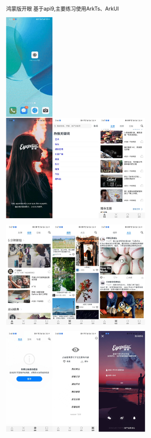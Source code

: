 鸿蒙版开眼
基于api9,主要练习使用ArkTs、ArkUI

<img src="https://raw.githubusercontent.com/weiwei0928/Eyepetizer-harmony/main/screenshort/readme.gif" width="25%">
<br/>
<div style="display: flex; flex-direction: row">
<img src="https://raw.githubusercontent.com/weiwei0928/Eyepetizer-harmony/main/screenshort/461720511467_.pic.jpg" width="25%">
<img src="https://raw.githubusercontent.com/weiwei0928/Eyepetizer-harmony/main/screenshort/471720511469_.pic.jpg" width="25%">
<img src="https://raw.githubusercontent.com/weiwei0928/Eyepetizer-harmony/main/screenshort/451720511466_.pic.jpg" width="25%">
</div>

<br/>

<div style="display: flex; flex-direction: row">
<img src="https://raw.githubusercontent.com/weiwei0928/Eyepetizer-harmony/main/screenshort/441720511463_.pic.jpg" width="25%">
<img src="https://raw.githubusercontent.com/weiwei0928/Eyepetizer-harmony/main/screenshort/431720511460_.pic.jpg" width="25%">
<img src="https://raw.githubusercontent.com/weiwei0928/Eyepetizer-harmony/main/screenshort/421720511457_.pic.jpg" width="25%">
</div>

<br/>

<div style="display: flex; flex-direction: row">
<img src="https://raw.githubusercontent.com/weiwei0928/Eyepetizer-harmony/main/screenshort/411720511454_.pic.jpg" width="25%">
<img src="https://raw.githubusercontent.com/weiwei0928/Eyepetizer-harmony/main/screenshort/401720511452_.pic.jpg" width="25%">
<img src="https://raw.githubusercontent.com/weiwei0928/Eyepetizer-harmony/main/screenshort/391720511449_.pic.jpg" width="25%">
</div>


